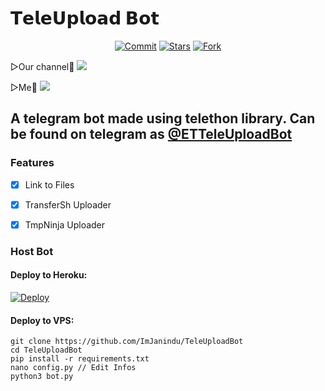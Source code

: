 # 𝗧𝗲𝗹𝗲𝗨𝗽𝗹𝗼𝗮𝗱 𝗕𝗼𝘁

<p align="center">
    <a href="https://github.com/Ez-Tee/EZTee_Teleuploadbot"><img src="https://img.shields.io/github/last-commit/Ez-Tee/EZTee_Teleuploadbot?label=Last%20Commit&style=flat-square&logo=github&color=F10070" alt="Commit" /></a>
    <a href="https://github.com/Ez-Tee/EZTee_Teleuploadbot"><img src="https://img.shields.io/github/stars/Ez-Tee/EZTee_Teleuploadbot?label=Stars&style=flat-square&logo=github&color=F10070" alt="Stars" /></a>
    <a href="https://github.com/Ez-Tee/EZTee_Teleuploadbot"><img src="https://img.shields.io/github/forks/Ez-Tee/EZTee_Teleuploadbot?label=Fork&style=flat-square&logo=github&color=F10070" alt="Fork" /></a>
</p>
▷Our channel🙂 <a href="https://t.me/EzTee_channel" alt="Telegram!"> <img src="https://aleen42.github.io/badges/src/telegram.svg" /> </a>

▷Me🙂 <a href="https://t.me/Ez_tee" alt="Me♥"> <img src="https://img.shields.io/badge/%F0%9F%A4%96%20-𝗠𝗲♥-blue" /> </a>

## A telegram bot made using telethon library. Can be found on telegram as [@ETTeleUploadBot](https://t.me/ETTeleUploadBot)

### Features

- [x] Link to Files

- [x] TransferSh Uploader

- [x] TmpNinja Uploader

### Host Bot
#### Deploy to Heroku:

[![Deploy](https://www.herokucdn.com/deploy/button.svg)](https://heroku.com/deploy?template=https://github.com/ImJanindu/TeleUploadBot)
#### Deploy to VPS:

```
git clone https://github.com/ImJanindu/TeleUploadBot
cd TeleUploadBot
pip install -r requirements.txt
nano config.py // Edit Infos
python3 bot.py
```
